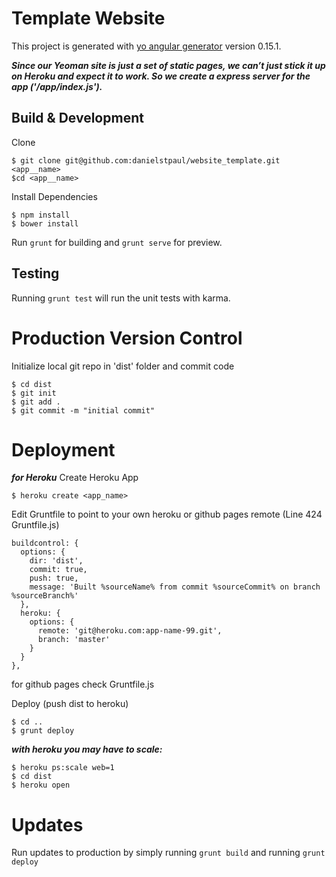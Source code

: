 # Template Website

This project is generated with [yo angular generator](https://github.com/yeoman/generator-angular)
version 0.15.1.

***Since our Yeoman site is just a set of static pages, we can’t just stick it up on Heroku and expect it to work. So we create a express server for the app ('/app/index.js').***

## Build & Development

Clone
```
$ git clone git@github.com:danielstpaul/website_template.git <app__name>
$cd <app__name>
```

Install Dependencies
```
$ npm install
$ bower install
```

Run `grunt` for building and `grunt serve` for preview.

## Testing

Running `grunt test` will run the unit tests with karma.

# Production Version Control

<!-- Grunt Build
```
$ grunt build
```
'dist' folder will appear in root directory

Initialise node app
```
$ cd dist
$ npm init
```

Initialise server
```
$ npm install express morgan gzippo --save
```

Create server file
```
$ touch index.js
```
put the following into your index.js file:
```
var express = require('express');
var http = require('http');
var gzippo = require('gzippo');
var logger = require('morgan');

var app = express();
app.use(logger());
app.use(gzippo.staticGzip('' + __dirname));

var server = http.createServer(app);
server.listen(process.env.PORT || 5000);
```

Create a Procfile
```
$ touch Procfile
```
put the following into your Procfile file:
```
web: node index.js
``` -->

Initialize local git repo in 'dist' folder and commit code
```
$ cd dist
$ git init
$ git add .
$ git commit -m "initial commit"
```

# Deployment

***for Heroku***
Create Heroku App
```
$ heroku create <app_name>
```

Edit Gruntfile to point to your own heroku or github pages remote (Line 424 Gruntfile.js)
```
buildcontrol: {
  options: {
    dir: 'dist',
    commit: true,
    push: true,
    message: 'Built %sourceName% from commit %sourceCommit% on branch %sourceBranch%'
  },
  heroku: {
    options: {
      remote: 'git@heroku.com:app-name-99.git',
      branch: 'master'
    }
  }
},
```
for github pages check Gruntfile.js

Deploy (push dist to heroku)
```
$ cd ..
$ grunt deploy
```

***with heroku you may have to scale:***
```
$ heroku ps:scale web=1
$ cd dist
$ heroku open
```

# Updates

Run updates to production by simply running ```grunt build``` and running ```grunt deploy```
